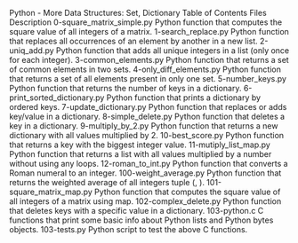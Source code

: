 Python - More Data Structures: Set, Dictionary
Table of Contents
Files	Description
0-square_matrix_simple.py	Python function that computes the square value of all integers of a matrix.
1-search_replace.py	Python function that replaces all occurrences of an element by another in a new list.
2-uniq_add.py	Python function that adds all unique integers in a list (only once for each integer).
3-common_elements.py	Python function that returns a set of common elements in two sets.
4-only_diff_elements.py	Python function that returns a set of all elements present in only one set.
5-number_keys.py	Python function that returns the number of keys in a dictionary.
6-print_sorted_dictionary.py	Python function that prints a dictionary by ordered keys.
7-update_dictionary.py	Python function that replaces or adds key/value in a dictionary.
8-simple_delete.py	Python function that deletes a key in a dictionary.
9-multiply_by_2.py	Python function that returns a new dictionary with all values multiplied by 2.
10-best_score.py	Python function that returns a key with the biggest integer value.
11-mutiply_list_map.py	Python function that returns a list with all values multiplied by a number without using any loops.
12-roman_to_int.py	Python function that converts a Roman numeral to an integer.
100-weight_average.py	Python function that returns the weighted average of all integers tuple (, ).
101-square_matrix_map.py	Python function that computes the square value of all integers of a matrix using map.
102-complex_delete.py	Python function that deletes keys with a specific value in a dictionary.
103-python.c	C functions that print some basic info about Python lists and Python bytes objects.
103-tests.py	Python script to test the above C functions.
